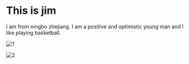 
<html>
<body>

<h1>This is jim</h1>
<p>I am from ningbo zhejiang. I am a positive and optimistic young man and I like playing basketball.</p >

</body>
</html>

![1](https://user-images.githubusercontent.com/127078861/223116043-9426d2e1-4a1c-4638-825c-f50226947541.jpg)

![2](https://user-images.githubusercontent.com/127078861/223357005-53e4a2d1-e017-4f5c-9d02-252631156fbc.jpg)
